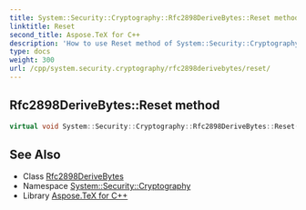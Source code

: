 ```yaml
---
title: System::Security::Cryptography::Rfc2898DeriveBytes::Reset method
linktitle: Reset
second_title: Aspose.TeX for C++
description: 'How to use Reset method of System::Security::Cryptography::Rfc2898DeriveBytes class in C++.'
type: docs
weight: 300
url: /cpp/system.security.cryptography/rfc2898derivebytes/reset/
---
```

## Rfc2898DeriveBytes::Reset method




```cpp
virtual void System::Security::Cryptography::Rfc2898DeriveBytes::Reset() override
```

## See Also

* Class [Rfc2898DeriveBytes](../)
* Namespace [System::Security::Cryptography](../../)
* Library [Aspose.TeX for C++](../../../)
